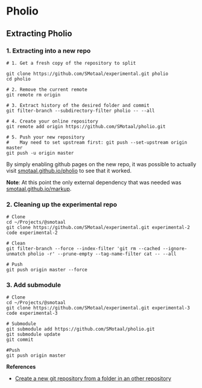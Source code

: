 ﻿# Pholio

## Extracting Pholio

### 1. Extracting into a new repo

```
# 1. Get a fresh copy of the repository to split

git clone https://github.com/SMotaal/experimental.git pholio
cd pholio

# 2. Remove the current remote
git remote rm origin

# 3. Extract history of the desired folder and commit
git filter-branch --subdirectory-filter pholio -- --all

# 4. Create your online repository
git remote add origin https://github.com/SMotaal/pholio.git

# 5. Push your new repository
#    May need to set upstream first: git push --set-upstream origin master
git push -u origin master
```

By simply enabling github pages on the new repo, it was possible to actually visit [smotaal.github.io/pholio](https://smotaal.github.io/pholio) to see that it worked.

**Note**: At this point the only external dependency that was needed was [smotaal.github.io/markup](https://smotaal.github.io/markup).

### 2. Cleaning up the experimental repo

```
# Clone
cd ~/Projects/@smotaal
git clone https://github.com/SMotaal/experimental.git experimental-2
code experimental-2

# Clean
git filter-branch --force --index-filter 'git rm --cached --ignore-unmatch pholio -r' --prune-empty --tag-name-filter cat -- --all

# Push
git push origin master --force
```

### 3. Add submodule

```
# Clone
cd ~/Projects/@smotaal
git clone https://github.com/SMotaal/experimental.git experimental-3
code experimental-3

# Submodule
git submodule add https://github.com/SMotaal/pholio.git
git submodule update
git commit

#Push
git push origin master
```

**References**

- [Create a new git repository from a folder in an other repository](https://stackoverflow.com/questions/17413493/create-a-submodule-repository-from-a-folder-and-keep-its-git-commit-history/18129693#18129693)
